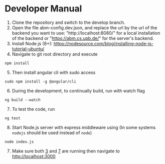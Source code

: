 # Developer Manual
1) Clone the repository and switch to the develop branch.
2) Open the file abm-config.dev.json, and replace the url by the url of the backend you want to use: "http://localhost:8080/" for a local installation of the backend or "https://abm.cs.upb.de/" for the server's backend.
3) Install Node.js (8+): https://nodesource.com/blog/installing-node-js-tutorial-ubuntu/
4) Navigate to git root directory and execute

```
npm install
```
5) Then install angular cli with sudo access
```
sudo npm install -g @angular/cli
```
6) <a name="in2"></a> During the development, to continually build, run with watch flag
```
ng build --watch
```
7) To test the code, run 
```
ng test
```
8) <a name="in1"></a>Start Node.js server with express middleware using (In some systems `nodejs` should be used instead of `node`)

```
node index.js
```
7) Make sure both [3](#in1) and [7](#in2) are running then navigate to [http://localhost:3000](http://localhost:3000)
